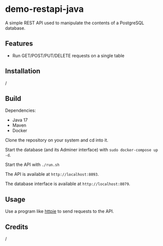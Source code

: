 # demo-restapi-java

A simple REST API used to manipulate the contents of a PostgreSQL database.

## Features

- Run GET/POST/PUT/DELETE requests on a single table

## Installation

/

## Build

Dependencies:

- Java 17
- Maven
- Docker

Clone the repository on your system and cd into it.

Start the database (and its Adminer interface) with `sudo docker-compose up -d`.

Start the API with `./run.sh`

The API is available at `http://localhost:8093`.

The database interface is available at `http://localhost:8079`.

## Usage

Use a program like [httpie](https://httpie.io/) to send requests to the API.

## Credits

/
